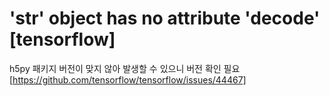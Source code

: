 # 'str' object has no attribute 'decode' [tensorflow]
h5py 패키지 버전이 맞지 않아 발생할 수 있으니 버전 확인 필요
[https://github.com/tensorflow/tensorflow/issues/44467]
